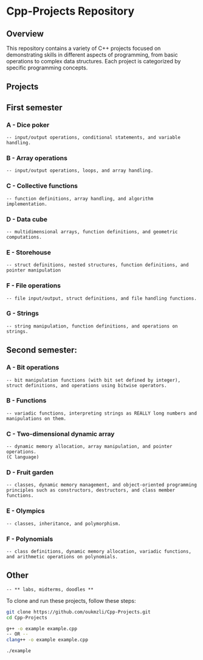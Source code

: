 # Cpp-Projects Repository

## Overview
This repository contains a variety of C++ projects focused on demonstrating skills in different aspects of programming, from basic operations to complex data structures. Each project is categorized by specific programming concepts.

## Projects

## First semester

### A - Dice poker
    -- input/output operations, conditional statements, and variable handling.

### B - Array operations
    -- input/output operations, loops, and array handling. ￼
    
### C - Collective functions
    -- function definitions, array handling, and algorithm implementation. 
    
### D - Data cube
    -- multidimensional arrays, function definitions, and geometric computations.
    
### E - Storehouse
    -- struct definitions, nested structures, function definitions, and pointer manipulation
    
### F - File operations
    -- file input/output, struct definitions, and file handling functions.
    
### G - Strings
    -- string manipulation, function definitions, and operations on strings.


## Second semester:

### A - Bit operations
    -- bit manipulation functions (with bit set defined by integer), struct definitions, and operations using bitwise operators.
    
### B - Functions
    -- variadic functions, interpreting strings as REALLY long numbers and manipulations on them. 
    
### C - Two-dimensional dynamic array
    -- dynamic memory allocation, array manipulation, and pointer operations. 
    (C language)
    
### D - Fruit garden
    -- classes, dynamic memory management, and object-oriented programming principles such as constructors, destructors, and class member functions.
    
### E - Olympics
    -- classes, inheritance, and polymorphism.

### F - Polynomials
    -- class definitions, dynamic memory allocation, variadic functions, and arithmetic operations on polynomials.

## Other    
    -- ** labs, midterms, doodles **


To clone and run these projects, follow these steps:

```bash
git clone https://github.com/oukmzli/Cpp-Projects.git
cd Cpp-Projects

g++ -o example example.cpp 
-- OR -- 
clang++ -o example example.cpp

./example
